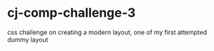 # cj-comp-challenge-3

css challenge on creating a modern layout, one of my first attempted dummy layout 
